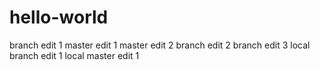 # hello-world

branch edit 1
master edit 1
master edit 2
branch edit 2
branch edit 3
local branch edit 1
local master edit 1
